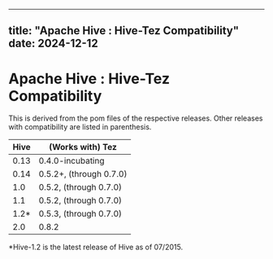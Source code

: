 ---

title: "Apache Hive : Hive-Tez Compatibility"
date: 2024-12-12
----------------

# Apache Hive : Hive-Tez Compatibility

This is derived from the pom files of the respective releases. Other releases with compatibility are listed in parenthesis.

| Hive |    (Works with) Tez     |
|------|-------------------------|
| 0.13 | 0.4.0-incubating        |
| 0.14 | 0.5.2+, (through 0.7.0) |
| 1.0  | 0.5.2, (through 0.7.0)  |
| 1.1  | 0.5.2, (through 0.7.0)  |
| 1.2* | 0.5.3, (through 0.7.0)  |
| 2.0  | 0.8.2                   |

*Hive-1.2 is the latest release of Hive as of 07/2015.

